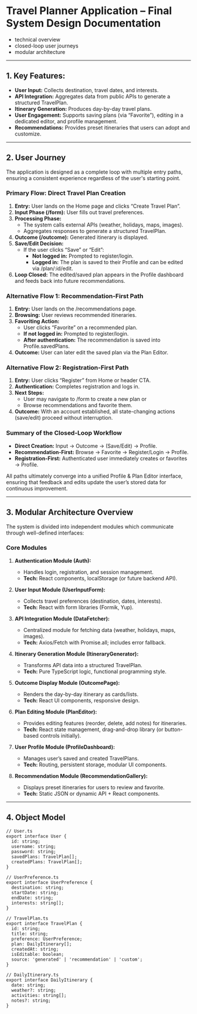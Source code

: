 # Travel Planner Application – Final System Design Documentation

- technical overview
- closed-loop user journeys
- modular architecture

---

## 1. Key Features:
- **User Input:** Collects destination, travel dates, and interests.
- **API Integration:** Aggregates data from public APIs to generate a structured TravelPlan.
- **Itinerary Generation:** Produces day-by-day travel plans.
- **User Engagement:** Supports saving plans (via “Favorite”), editing in a dedicated editor, and profile management.
- **Recommendations:** Provides preset itineraries that users can adopt and customize.

---

## 2. User Journey

The application is designed as a complete loop with multiple entry paths, ensuring a consistent experience regardless of the user's starting point.

### Primary Flow: Direct Travel Plan Creation
1. **Entry:** User lands on the Home page and clicks “Create Travel Plan”.
2. **Input Phase (/form):** User fills out travel preferences.
3. **Processing Phase:**
   - The system calls external APIs (weather, holidays, maps, images).
   - Aggregates responses to generate a structured TravelPlan.
4. **Outcome (/outcome):** Generated itinerary is displayed.
5. **Save/Edit Decision:**
   - If the user clicks “Save” or “Edit”:
     - **Not logged in:** Prompted to register/login.
     - **Logged in:** The plan is saved to their Profile and can be edited via /plan/:id/edit.
6. **Loop Closed:** The edited/saved plan appears in the Profile dashboard and feeds back into future recommendations.

### Alternative Flow 1: Recommendation-First Path
1. **Entry:** User lands on the /recommendations page.
2. **Browsing:** User reviews recommended itineraries.
3. **Favoriting Action:**
   - User clicks “Favorite” on a recommended plan.
   - **If not logged in:** Prompted to register/login.
   - **After authentication:** The recommendation is saved into Profile.savedPlans.
4. **Outcome:** User can later edit the saved plan via the Plan Editor.

### Alternative Flow 2: Registration-First Path
1. **Entry:** User clicks “Register” from Home or header CTA.
2. **Authentication:** Completes registration and logs in.
3. **Next Steps:**
   - User may navigate to /form to create a new plan or
   - Browse recommendations and favorite them.
4. **Outcome:** With an account established, all state-changing actions (save/edit) proceed without interruption.

### Summary of the Closed-Loop Workflow
- **Direct Creation:** Input → Outcome → (Save/Edit) → Profile.
- **Recommendation-First:** Browse → Favorite → Register/Login → Profile.
- **Registration-First:** Authenticated user immediately creates or favorites → Profile.

All paths ultimately converge into a unified Profile & Plan Editor interface, ensuring that feedback and edits update the user’s stored data for continuous improvement.

---

## 3. Modular Architecture Overview

The system is divided into independent modules which communicate through well-defined interfaces:

### Core Modules
1. **Authentication Module (Auth):**
   - Handles login, registration, and session management.
   - **Tech:** React components, localStorage (or future backend API).

2. **User Input Module (UserInputForm):**
   - Collects travel preferences (destination, dates, interests).
   - **Tech:** React with form libraries (Formik, Yup).

3. **API Integration Module (DataFetcher):**
   - Centralized module for fetching data (weather, holidays, maps, images).
   - **Tech:** Axios/Fetch with Promise.all; includes error fallback.

4. **Itinerary Generation Module (ItineraryGenerator):**
   - Transforms API data into a structured TravelPlan.
   - **Tech:** Pure TypeScript logic, functional programming style.

5. **Outcome Display Module (OutcomePage):**
   - Renders the day-by-day itinerary as cards/lists.
   - **Tech:** React UI components, responsive design.

6. **Plan Editing Module (PlanEditor):**
   - Provides editing features (reorder, delete, add notes) for itineraries.
   - **Tech:** React state management, drag-and-drop library (or button-based controls initially).

7. **User Profile Module (ProfileDashboard):**
   - Manages user’s saved and created TravelPlans.
   - **Tech:** Routing, persistent storage, modular UI components.

8. **Recommendation Module (RecommendationGallery):**
   - Displays preset itineraries for users to review and favorite.
   - **Tech:** Static JSON or dynamic API + React components.

---

## 4. Object Model 

```
// User.ts
export interface User {
  id: string;
  username: string;
  password: string;
  savedPlans: TravelPlan[];
  createdPlans: TravelPlan[];
}

// UserPreference.ts
export interface UserPreference {
  destination: string;
  startDate: string;
  endDate: string;
  interests: string[];
}

// TravelPlan.ts
export interface TravelPlan {
  id: string;
  title: string;
  preference: UserPreference;
  plan: DailyItinerary[];
  createdAt: string;
  isEditable: boolean;
  source: 'generated' | 'recommendation' | 'custom';
}

// DailyItinerary.ts
export interface DailyItinerary {
  date: string;
  weather?: string;
  activities: string[];
  notes?: string;
}

```

